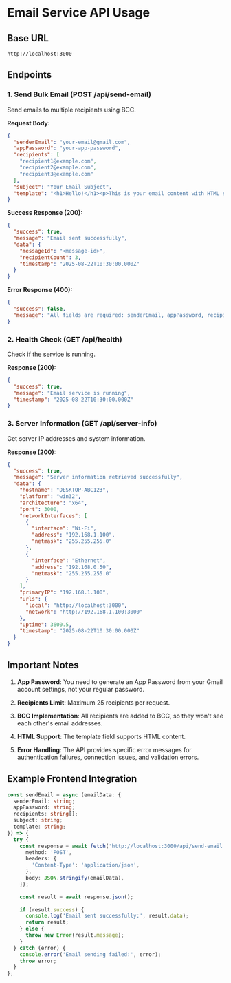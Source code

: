 # Email Service API Usage

## Base URL
```
http://localhost:3000
```

## Endpoints

### 1. Send Bulk Email (POST /api/send-email)

Send emails to multiple recipients using BCC.

**Request Body:**
```json
{
  "senderEmail": "your-email@gmail.com",
  "appPassword": "your-app-password",
  "recipients": [
    "recipient1@example.com",
    "recipient2@example.com",
    "recipient3@example.com"
  ],
  "subject": "Your Email Subject",
  "template": "<h1>Hello!</h1><p>This is your email content with HTML support.</p>"
}
```

**Success Response (200):**
```json
{
  "success": true,
  "message": "Email sent successfully",
  "data": {
    "messageId": "<message-id>",
    "recipientCount": 3,
    "timestamp": "2025-08-22T10:30:00.000Z"
  }
}
```

**Error Response (400):**
```json
{
  "success": false,
  "message": "All fields are required: senderEmail, appPassword, recipients, subject, template"
}
```

### 2. Health Check (GET /api/health)

Check if the service is running.

**Response (200):**
```json
{
  "success": true,
  "message": "Email service is running",
  "timestamp": "2025-08-22T10:30:00.000Z"
}
```

### 3. Server Information (GET /api/server-info)

Get server IP addresses and system information.

**Response (200):**
```json
{
  "success": true,
  "message": "Server information retrieved successfully",
  "data": {
    "hostname": "DESKTOP-ABC123",
    "platform": "win32",
    "architecture": "x64",
    "port": 3000,
    "networkInterfaces": [
      {
        "interface": "Wi-Fi",
        "address": "192.168.1.100",
        "netmask": "255.255.255.0"
      },
      {
        "interface": "Ethernet",
        "address": "192.168.0.50",
        "netmask": "255.255.255.0"
      }
    ],
    "primaryIP": "192.168.1.100",
    "urls": {
      "local": "http://localhost:3000",
      "network": "http://192.168.1.100:3000"
    },
    "uptime": 3600.5,
    "timestamp": "2025-08-22T10:30:00.000Z"
  }
}
```

## Important Notes

1. **App Password**: You need to generate an App Password from your Gmail account settings, not your regular password.

2. **Recipients Limit**: Maximum 25 recipients per request.

3. **BCC Implementation**: All recipients are added to BCC, so they won't see each other's email addresses.

4. **HTML Support**: The template field supports HTML content.

5. **Error Handling**: The API provides specific error messages for authentication failures, connection issues, and validation errors.

## Example Frontend Integration

```typescript
const sendEmail = async (emailData: {
  senderEmail: string;
  appPassword: string;
  recipients: string[];
  subject: string;
  template: string;
}) => {
  try {
    const response = await fetch('http://localhost:3000/api/send-email', {
      method: 'POST',
      headers: {
        'Content-Type': 'application/json',
      },
      body: JSON.stringify(emailData),
    });

    const result = await response.json();
    
    if (result.success) {
      console.log('Email sent successfully:', result.data);
      return result;
    } else {
      throw new Error(result.message);
    }
  } catch (error) {
    console.error('Email sending failed:', error);
    throw error;
  }
};
```
